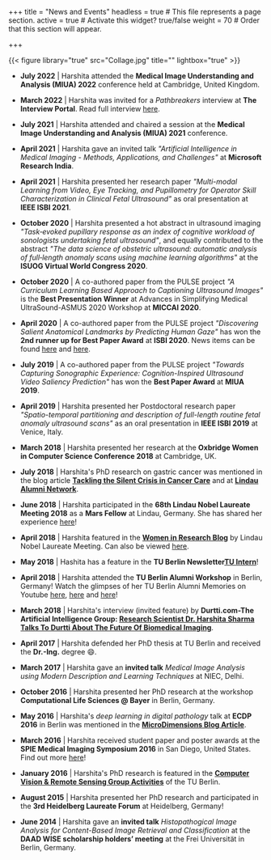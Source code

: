 +++
title = "News and Events"
headless = true  # This file represents a page section.
active = true  # Activate this widget? true/false
weight = 70  # Order that this section will appear.

+++

{{< figure library="true" src="Collage.jpg" title="" lightbox="true" >}}

* __July 2022__ | Harshita attended the __Medical Image Understanding and Analysis (MIUA) 2022__ conference held at Cambridge, United Kingdom. 

* __March 2022__ | Harshita was invited for a *Pathbreakers* interview at __The Interview Portal__. Read full interview [here](https://theinterviewportal.com/2022/05/22/biomedical-imaging-professional-interview-3/).

* __July 2021__ | Harshita attended and chaired a session at the __Medical Image Understanding and Analysis (MIUA) 2021__ conference.

* __April 2021__ | Harshita gave an invited talk *"Artificial Intelligence in Medical Imaging - Methods, Applications, and Challenges"* at __Microsoft Research India__.

* __April 2021__ | Harshita presented her research paper *"Multi-modal Learning from Video, Eye Tracking, and Pupillometry for Operator Skill Characterization in Clinical Fetal Ultrasound"* as oral presentation at __IEEE ISBI 2021__.

* __October 2020__ | Harshita presented a hot abstract in ultrasound imaging *"Task‐evoked pupillary response as an index of cognitive workload of sonologists undertaking fetal ultrasound"*, and equally contributed to the abstract *"The data science of obstetric ultrasound: automatic analysis of full‐length anomaly scans using machine learning algorithms"* at the __ISUOG Virtual World Congress 2020__. 

* __October 2020__ | A co-authored paper from the PULSE project *"A Curriculum Learning Based Approach to Captioning Ultrasound Images"* is the __Best Presentation Winner__ at Advances in Simplifying Medical UltraSound-ASMUS 2020 Workshop at __MICCAI 2020__.

* __April 2020__ | A co-authored paper from the PULSE project *"Discovering Salient Anatomical Landmarks by Predicting Human Gaze"* has won the __2nd runner up for Best Paper Award__ at __ISBI 2020__. News items can be found [here](http://www.ibme.ox.ac.uk/news-events/news/dphil-student-gains-2nd-place-in-ieee-isbi-2020-best-paper-award) and [here](https://eng.ox.ac.uk/news/dphil-student-gains-2nd-place-in-ieee-isbi-2020-best-paper-award/).

* __July 2019__ | A co-authored paper from the PULSE project *"Towards Capturing Sonographic Experience: Cognition-Inspired Ultrasound Video Saliency Prediction"* has won the __Best Paper Award__ at __MIUA 2019__.

* __April 2019__ | Harshita presented her Postdoctoral research paper *"Spatio-temporal partitioning and description of full-length routine fetal anomaly ultrasound scans"* as an oral presentation in  __IEEE ISBI 2019__ at Venice, Italy.

* __March 2018__ | Harshita presented her research at the __Oxbridge Women in Computer Science Conference 2018__ at Cambridge, UK.

* __July 2018__ | Harshita's PhD research on gastric cancer was mentioned in the blog article __[Tackling the Silent Crisis in Cancer Care](https://www.lindau-nobel.org/blog-tackling-the-silent-crisis-in-cancer-care-with-innovation/)__ and at __[Lindau Alumni Network](https://www.lindau-alumni-network.org/news/91410)__.

* __June 2018__ | Harshita participated in the __68th Lindau Nobel Laureate Meeting 2018__ as a __Mars Fellow__ at Lindau, Germany. She has shared her experience [here](https://www.lindau-nobel.org/blog-young-scientists-report-about-lino18/)!

* __April 2018__ | Harshita featured in the __[Women in Research Blog](https://www.lindau-nobel.org/blog-women-in-research-at-lino18-harshita-sharma-from-india/)__ by Lindau Nobel Laureate Meeting. Can also be viewed [here](https://womeninresearchblog.wordpress.com/2018/06/20/harshita-india/).

*  __May 2018__ | Hashita has a feature in the __TU Berlin Newsletter[TU Intern](http://archiv.pressestelle.tu-berlin.de/tui/18mai/#12)__!

* __April 2018__ | Harshita attended the __TU Berlin Alumni Workshop__ in Berlin, Germany! Watch the glimpses of her TU Berlin Alumni Memories on Youtube [here](https://www.youtube.com/watch?v=D7yekbLkCTg), [here](https://www.youtube.com/watch?v=zhbx66737q0) and [here](https://www.youtube.com/watch?v=0R_ngxr-kUU)!

* __March 2018__ | Harshita's interview (invited feature) by __Durtti.com-The Artificial Intelligence Group: [Research Scientist Dr. Harshita Sharma Talks To Durtti About The Future Of Biomedical Imaging](http://www.durtti.com/research-scientist-dr-harshita-sharma-talks-durtti-future-biomedical-imaging/)__.

* __April 2017__ | Harshita defended her PhD thesis at TU Berlin and received the __Dr.-Ing.__ degree :smile:.

* __March 2017__ | Harshita gave an __invited talk__ *Medical Image Analysis using Modern Description and Learning Techniques* at NIEC, Delhi.

* __October 2016__ | Harshita presented her PhD research at the workshop __Computational Life Sciences @ Bayer__ in Berlin, Germany.

* __May 2016__ | Harshita's *deep learning in digital pathology* talk at __ECDP 2016__ in Berlin was mentioned in the __[MicroDimensions Blog Article](https://micro-dimensions.com/blog/2016/7/28/berlin-calling-what-was-going-on-at-ecdp-2016)__. 

* __March 2016__ | Harshita received student paper and poster awards at the __SPIE Medical Imaging Symposium 2016__ in San Diego, United States. Find out more [here](http://spie.org/about-spie/press-room/event-news-details/spie-medical-imaging-2016-news-and-photos)!

* __January 2016__ | Harshita's PhD research is featured in the __[Computer Vision & Remote Sensing Group Activities](http://www.cv.tu-berlin.de/menue/aktivitaeten/mitarbeiter_praesentieren_ihre_arbeiten/harshita_sharma/)__ of the TU Berlin.

* __August 2015__ | Harshita presented her PhD research and participated in the __3rd Heidelberg Laureate Forum__ at Heidelberg, Germany!

* __June 2014__ | Harshita gave an __invited talk__ *Histopathogical Image Analysis for Content-Based Image Retrieval and Classification* at the __DAAD WISE scholarship holders’ meeting__ at the Frei Universität in Berlin, Germany. 


